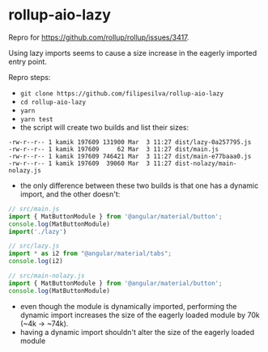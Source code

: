 # rollup-aio-lazy

Repro for https://github.com/rollup/rollup/issues/3417.

Using lazy imports seems to cause a size increase in the eagerly imported entry point.

Repro steps:
- `git clone https://github.com/filipesilva/rollup-aio-lazy`
- `cd rollup-aio-lazy` 
- `yarn`
- `yarn test`
- the script will create two builds and list their sizes:
```
-rw-r--r-- 1 kamik 197609 131900 Mar  3 11:27 dist/lazy-0a257795.js
-rw-r--r-- 1 kamik 197609     62 Mar  3 11:27 dist/main.js
-rw-r--r-- 1 kamik 197609 746421 Mar  3 11:27 dist/main-e77baaa0.js
-rw-r--r-- 1 kamik 197609  39060 Mar  3 11:27 dist-nolazy/main-nolazy.js
```
- the only difference between these two builds is that one has a dynamic import, and the other doesn't:
```js
// src/main.js
import { MatButtonModule } from '@angular/material/button';
console.log(MatButtonModule)
import('./lazy')

// src/lazy.js
import * as i2 from "@angular/material/tabs";
console.log(i2)

// src/main-nolazy.js
import { MatButtonModule } from '@angular/material/button';
console.log(MatButtonModule)
```
- even though the module is dynamically imported, performing the dynamic import increases the size of the eagerly loaded module by 70k (~4k -> ~74k).
- having a dynamic import shouldn't alter the size of the eagerly loaded module